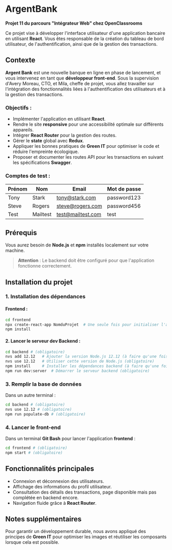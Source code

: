
# ArgentBank

**Projet 11 du parcours "Intégrateur Web" chez OpenClassrooms**

Ce projet vise à développer l'interface utilisateur d'une application bancaire en utilisant **React**. Vous êtes responsable de la création du tableau de bord utilisateur, de l'authentification, ainsi que de la gestion des transactions.

## Contexte

**Argent Bank** est une nouvelle banque en ligne en phase de lancement, et vous intervenez en tant que **développeur front-end**. Sous la supervision d'Avery Moreau, CTO, et Mila, cheffe de projet, vous allez travailler sur l'intégration des fonctionnalités liées à l'authentification des utilisateurs et à la gestion des transactions.

### Objectifs :
- Implémenter l'application en utilisant **React**.
- Rendre le site **responsive** pour une accessibilité optimale sur différents appareils.
- Intégrer **React Router** pour la gestion des routes.
- Gérer le **state** global avec **Redux**.
- Appliquer les bonnes pratiques de **Green IT** pour optimiser le code et réduire l'empreinte écologique.
- Proposer et documenter les routes API pour les transactions en suivant les spécifications **Swagger**.

### Comptes de test :
| Prénom | Nom         | Email             | Mot de passe   |
|--------|-------------|-------------------|----------------|
| Tony   | Stark       | tony@stark.com    | password123    |
| Steve  | Rogers      | steve@rogers.com  | password456    |
| Test   | Mailtest    | test@mailtest.com | test           | 

## Prérequis

Vous aurez besoin de **Node.js** et **npm** installés localement sur votre machine.

> **Attention** : Le backend doit être configuré pour que l'application fonctionne correctement.

## Installation du projet

### 1. Installation des dépendances 

#### Frontend :
```bash
cd frontend
npx create-react-app NomduProjet  # Une seule fois pour initialiser l'application
npm install 
```

#### 2. Lancer le serveur dev Backend :
```bash
cd backend # (obligatoire)
nvs add 12.12   # Ajouter la version Node.js 12.12 (à faire qu'une fois)
nvs use 12.12   # Utiliser cette version de Node.js (obligatoire)
npm install     # Installer les dépendances backend (à faire qu'une fois)
npm run dev:server  # Démarrer le serveur backend (obligatoire)
```

### 3. Remplir la base de données

Dans un autre terminal :
```bash
cd backend # (obligatoire)
nvs use 12.12 # (obligatoire)
npm run populate-db # (obligatoire)
```

### 4. Lancer le front-end

Dans un terminal **Git Bash** pour lancer l'application **frontend** :
```bash
cd frontend # (obligatoire)
npm start # (obligatoire)
```

## Fonctionnalités principales

- Connexion et déconnexion des utilisateurs.
- Affichage des informations du profil utilisateur.
- Consultation des détails des transactions, page disponible mais pas complétée en backend encore. 
- Navigation fluide grâce à **React Router**.

## Notes supplémentaires

Pour garantir un développement durable, nous avons appliqué des principes de **Green IT** pour optimiser les images et réutiliser les composants lorsque cela est possible.
